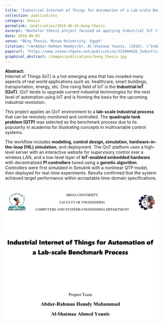 ```yaml
---
title: "Industrial Internet of Things for Automation of a Lab-scale Benchmark Process"
collection: publications
category: thesis
permalink: /publication/2016-06-01-beng-thesis
excerpt: "Bachelor thesis project focused on applying Industrial IoT (I2oT) to a lab-scale control system using real-time remote monitoring and genetic algorithm-tuned PI controllers."
date: 2016-06-01
venue: "BEng Thesis, Minya University, Egypt"
citation: "<b>Abdur-Rahman Hamdy</b>, Al-Shaimaa Younis. (2016). \"Industrial IoT-Based Control of a Quadruple-Tank Benchmark Process.\" <i>Bachelor of Engineering Thesis, Minya University, Faculty of Engineering</i>."
paperurl: "https://www.researchgate.net/publication/333994626_Industrial_Internet_of_Things_for_Automation_of_a_Lab-scale_Benchmark_Process"  # Optional
graphical_abstract: /images/publications/beng_thesis.jpg
---
```


**Abstract:**  
Internet of Things (IoT) is a hot emerging area that has invaded many aspects of real world applications such as: healthcare, smart buildings, transportation, energy, etc. One rising field of IoT is the **Industrial IoT (I2oT)**. I2oT tends to upgrade current industrial technologies for the next level of automation using IoT and is forming the basis for the upcoming industrial revolution.

This project applies an I2oT environment to a **lab-scale industrial process** that can be remotely monitored and controlled. The **quadruple tank problem (QTP)** was selected as the benchmark process due to its popularity in academia for illustrating concepts in multivariable control systems.

The workflow includes **modeling, control design, simulation, hardware-in-the-loop (HIL) simulation**, and deployment. The I2oT platform uses a high-level server with an interactive website for supervisory control over a wireless LAN, and a low-level layer of **IoT-enabled embedded hardware** with decentralized **PI controllers** tuned using a **genetic algorithm**. Controllers were first simulated in Simulink with a nonlinear QTP model, then deployed for real-time experiments. Results confirmed that the system achieved target performance within acceptable time-domain specifications.

<img src="/images/publications/beng_thesis.jpg" alt="BEng Thesis Abstract" width="600" style="border-radius: 8px;" />

